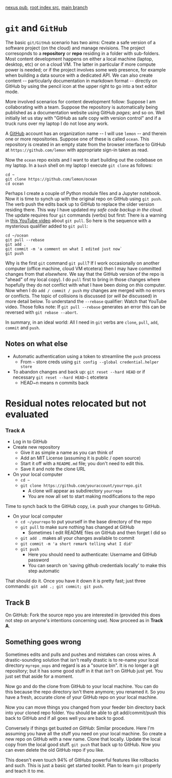 [nexus pub](https://robfatland.github.io/nexus), [root index src](https://github.com/robfatland/nexus/blob/gh-pages/index.md), 
[main branch](https://github.com/robfatland/nexus/tree/main)




# `git` and `GitHub`


The basic `git/GitHub` scenario has two aims: Create a safe version of a software project (on the cloud) and
manage revisions. The project corresopnds to a **repository** or **repo** residing in a folder with sub-folders.
Most content development happens on either a local machine (laptop, desktop, etc) or on a cloud VM. The latter
in particular if more compute power is needed; or if the project involves some web presence, for example when
building a data source with a dedicated API. We can also create content -- particularly documentation in markdown
format -- directly on GitHub by using the pencil icon at the upper right to go into a text editor mode. 


More involved scenarios for content development follow: Suppose I am collaborating with a team. Suppose 
the repository is automatically being published as a documentation website using GitHub *pages*; and so on. 
Well initially let us stay with "GitHub as safe copy with version control" and if a truck runs over my laptop 
I do not lose any work.


A [GitHub](https://github.com) account has an organization name -- I will use `lemon` -- and therein one or
more repositories. Suppose one of these is called `ocean`. This repository is created in an empty state from
the browser interface to GitHub at `https://github.com/lemon` with appropriate sign-in taken as read.


Now the `ocean` repo exists and I want to start building out the codebase on my laptop. In a `bash` shell 
on my laptop I execute `git clone` as follows:

```
cd ~
git clone https://github.com/lemon/ocean
cd ocean
```

Perhaps I create a couple of Python module files and a Jupyter notebook. Now it is time to synch up with the original
repo on GitHub using `git push`. The verb push the edits back up to GitHub to replace the older version residing
there. This way I have updated my *safe code backup in the cloud*. The update requires four `git` commands (verbs)
but first: There is a warning in [this YouTube video](https://youtu.be/xN1-2p06Urc) about `git pull`. So here
is the sequence with a mysterious qualifier added to `git pull`:


```
cd ~/ocean
git pull --rebase
git add .
git commit -m 'a comment on what I edited just now`
git push
```


Why is the first `git` command `git pull`? If I work occasionally on another computer (office machine, 
cloud VM etcetera) then I may have committed changes from that *elsewhere*. We say that the GitHub 
version of the repo is "ahead" of my local copy). I do `pull` first to bring in those changes where
hopefully they do not conflict with what I have been doing on *this* computer. Now when I do `add / commit / push`
my changes are merged with no errors or conflicts. The topic of collisions is discussed (or *will be* discussed)
in more detail below. To understand the `--rebase` qualifier: Watch that YouTube video. Those folks note: If
`git pull --rebase` generates an error this can be reversed with `git rebase --abort`.


In summary, in an ideal world: All I need in `git` verbs are `clone`, `pull`, `add`, `commit` and `push`. 



## Notes on what else


- Automatic authentication using a token to streamline the `push` process 
    - From `~` store creds using `git config --global credential.helper store`
- To abandon changes and back up: `git reset --hard HEAD` or if necessary `git reset --hard HEAD~1` etcetera
    - HEAD~n means n commits back
 


# Residual notes relocated but not evaluated


### Track A

- Log in to GitHub
- Create new repository
    - Give it as simple a name as you can think of
    - Add an MIT License (assuming it is public / open source)
    - Start it off with a `README.md` file; you don't need to edit this.
    - Save it and note the clone URL
- On your local computer
    - `cd ~`
    - `git clone https://github.com/youraccount/yourrepo.git`
        - A clone will appear as subdirectory `yourrepo`
        - You are now all set to start making modifications to the repo

Time to synch back to the GitHub copy, i.e. push your changes to GitHub.

- On your local computer
    - `cd ~/yourrepo` to put yourself in the base directory of the repo
    - `git pull` to make sure nothing has changed at GitHub
        - Sometimes I edit README files on GitHub and then forget I did so
    - `git add .` makes all your changes available to commit
    - `git commit -m 'a short remark telling what I did'`
    - `git push`
        - Here you should need to authenticate: Username and GitHub password
        - You can search on 'saving github credentials locally' to make this step automatic


That should do it. Once you have it down it is pretty fast; just three commands: `git add .; git commit; git push`.


## Track B

On GitHub: Fork the source repo you are interested in (provided this does not step on anyone's 
intentions concerning use). Now proceed as in **Track A**.


## Something goes wrong


Sometimes edits and pulls and pushes and mistakes can cross wires. A drastic-sounding solution 
that isn't really drastic is to re-name your local directory `myrepo_oops` and regard is as a 
"source bin". It is no longer a git repository; but it has some good stuff in it that *isn't* 
on GitHub just yet. You just set that aside for a moment. 


Now go and do the clone from GitHub to your local machine.
You can do this because the repo directory isn't there anymore; you renamed it.
So you have a fresh, accurate clone of your GitHub repo on your local machine.


Now you can move things you changed from your feeder bin directory back into your cloned repo
folder. You should be able to git add/commit/push this back to GitHub and if all goes well you
are back to good. 


Conversely if things get busted *on GitHub*: Similar procedure. Here I'm assuming you have 
all the stuff you need on your local machine. So create a new repo on GitHub with a new name.
Clone that locally. Update the local copy from the local good stuff. `git push` that back up 
to GitHub. Now you can even delete the old GitHub repo if you like. 


This doesn't even touch 94% of GitHubs powerful features like rollbacks and such. This is just
a basic get started toolkit. Plan to learn `git` properly and teach it to me.



